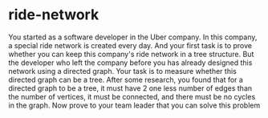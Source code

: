 ﻿# ride-network

You started as a software developer in the Uber company. In this company, a special ride network
is created every day. And your first task is to prove whether you can keep this company's ride
network in a tree structure. But the developer who left the company before you has already
designed this network using a directed graph. Your task is to measure whether this directed graph
can be a tree. After some research, you found that for a directed graph to be a tree, it must have
2
one less number of edges than the number of vertices, it must be connected, and there must be no
cycles in the graph. Now prove to your team leader that you can solve this problem
